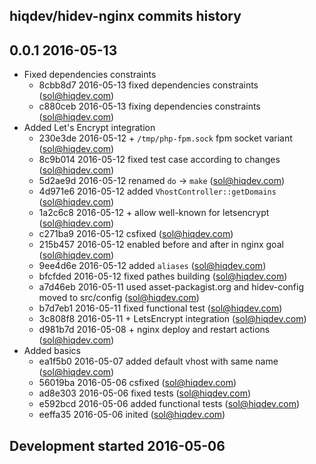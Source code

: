 hiqdev/hidev-nginx commits history
----------------------------------

## 0.0.1 2016-05-13

- Fixed dependencies constraints
    - 8cbb8d7 2016-05-13 fixed dependencies constraints (sol@hiqdev.com)
    - c880ceb 2016-05-13 fixing dependencies constraints (sol@hiqdev.com)
- Added Let's Encrypt integration
    - 230e3de 2016-05-12 + `/tmp/php-fpm.sock` fpm socket variant (sol@hiqdev.com)
    - 8c9b014 2016-05-12 fixed test case according to changes (sol@hiqdev.com)
    - 5d2ae9d 2016-05-12 renamed `do` -> `make` (sol@hiqdev.com)
    - 4d971e6 2016-05-12 added `VhostController::getDomains` (sol@hiqdev.com)
    - 1a2c6c8 2016-05-12 + allow well-known for letsencrypt (sol@hiqdev.com)
    - c271ba9 2016-05-12 csfixed (sol@hiqdev.com)
    - 215b457 2016-05-12 enabled before and after in nginx goal (sol@hiqdev.com)
    - 9ee4d6e 2016-05-12 added `aliases` (sol@hiqdev.com)
    - bfcfded 2016-05-12 fixed pathes building (sol@hiqdev.com)
    - a7d46eb 2016-05-11 used asset-packagist.org and hidev-config moved to src/config (sol@hiqdev.com)
    - b7d7eb1 2016-05-11 fixed functional test (sol@hiqdev.com)
    - 3c808f8 2016-05-11 + LetsEncrypt integration (sol@hiqdev.com)
    - d981b7d 2016-05-08 + nginx deploy and restart actions (sol@hiqdev.com)
- Added basics
    - ea1f5b0 2016-05-07 added default vhost with same name (sol@hiqdev.com)
    - 56019ba 2016-05-06 csfixed (sol@hiqdev.com)
    - ad8e303 2016-05-06 fixed tests (sol@hiqdev.com)
    - e592bcd 2016-05-06 added functional tests (sol@hiqdev.com)
    - eeffa35 2016-05-06 inited (sol@hiqdev.com)

## Development started 2016-05-06

